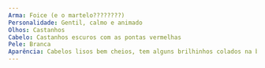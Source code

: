 ```yaml
---
Arma: Foice (e o martelo????????)
Personalidade: Gentil, calmo e animado
Olhos: Castanhos
Cabelo: Castanhos escuros com as pontas vermelhas
Pele: Branca
Aparência: Cabelos lisos bem cheios, tem alguns brilhinhos colados na bochecha, usa uma cropped preta com suspensórios brancos, uma calça branca e um tênis pretos, além de luvas vermelhas.
---
```

